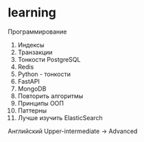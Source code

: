 # learning
Программирование
1. Индексы
2. Транзакции
3. Тонкости PostgreSQL
4. Redis
5. Python - тонкости
6. FastAPI
7. MongoDB
8. Повторить алгоритмы
9. Принципы ООП
10. Паттерны
11. Лучше изучить ElasticSearch


Английский
Upper-intermediate -> Advanced
